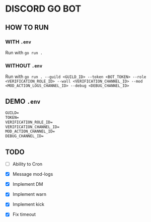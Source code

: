 # DISCORD GO BOT

## HOW TO RUN

### WITH `.env`

Run with `go run .`

### WITHOUT `.env`

Run with `go run . --guild <GUILD_ID> --token <BOT_TOKEN> --role
 <VERIFICATION_ROLE_ID> --wall <VERIFICATION_CHANNEL_ID> --mod <MOD_ACTION_LOGS_CHANNEL_ID> --debug <DEBUG_CHANNEL_ID>`

## DEMO `.env`

```txt
GUILD=
TOKEN=
VERIFICATION_ROLE_ID=
VERIFICATION_CHANNEL_ID=
MOD_ACTION_CHANNEL_ID=
DEBUG_CHANNEL_ID=
```

## TODO

- [ ] Ability to Cron

- [x] Message mod-logs
- [x] Implement DM
- [x] Implement warn
- [x] Implement kick
- [x] Fix timeout
